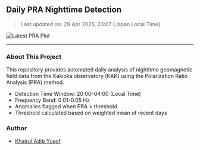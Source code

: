 ## Daily PRA Nighttime Detection

> Last updated on: 29 Apr 2025, 23:07 (Japan Local Time)

![Latest PRA Plot](INTERMAGNET_DOWNLOADS/figures/PRA_20250429.png)

---
### About This Project
This repository provides automated daily analysis of nighttime geomagnetic field data
from the Kakioka observatory (KAK) using the Polarization Ratio Analysis (PRA) method.

- Detection Time Window: 20:00–04:00 (Local Time)
- Frequency Band: 0.01–0.05 Hz
- Anomalies flagged when PRA > threshold
- Threshold calculated based on weighted mean of recent days

### Author
- [Khairul Adib Yusof](https://github.com/syaifulafrizal)
